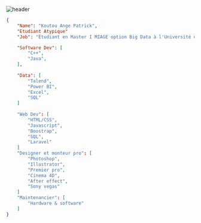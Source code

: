 ![header](https://capsule-render.vercel.app/api?type=waving&color=auto&height=220&section=header&text=Koutou&fontSize=60&animation=fadeIn&fontAlignY=38&desc=Developer&descAlignY=51&descAlign=62)


```json
{
    "Name": "Koutou Ange Patrick",
    "Etudiant Atypique"
    "Job": "Étudiant en Master I MIAGE option Big Data à l'Université de Haute Alsace",

    "Software Dev": [
        "C++",
        "Java",
    ],
    
    "Data": [
        "Talend",
        "Power BI",
        "Excel", 
        "SQL"
    ]
    
    "Web Dev": [
        "HTML/CSS",
        "Javascript",
        "Boostrap", 
        "SQL",
        "Laravel"
    ]
    "Designer et monteur pro": [
        "Photoshop",
        "Illustrator",
        "Premier pro", 
        "Cinema 4D",
        "After effect",
        "Sony vegas"
    ]
    "Maintenancier": [
        "Hardware & software"
    ]
}
```
